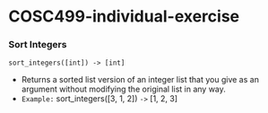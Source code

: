 # COSC499-individual-exercise

### Sort Integers
`sort_integers([int]) -> [int]`
- Returns a sorted list version of an integer list that you give as an argument without modifying the original list in any way.
- `Example:` sort_integers([3, 1, 2]) `->` [1, 2, 3]
